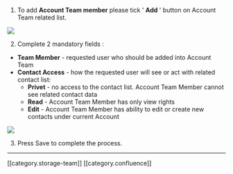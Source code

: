 1. To add  **Account Team member** please tick ' **Add** ' button on Account Team related list.

![](images/storage/Untitled.png)

2. Complete 2 mandatory fields :


*  **Team Member**  - requested user who should be added into Account Team 
*  **Contact Access**  - how the requested user will see or act with related contact list: 
    *  **Privet**  - no access to the contact list. Account Team Member cannot see related contact data 
    *  **Read**  - Account Team Member has only view rights
    *  **Edit**  - Account Team Member has ability to edit or create new contacts under current Account

    

![](images/storage/image2021-5-3_0-27-27.png)

3. Press Save to complete the process. 



*****

[[category.storage-team]] 
[[category.confluence]] 
